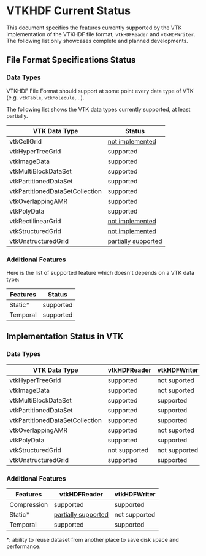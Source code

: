 # VTKHDF Current Status

This document specifies the features currently supported by the VTK implementation of the VTKHDF file format, `vtkHDFReader` and `vtkHDFWriter`.
The following list only showcases complete and planned developments.

## File Format Specifications Status

### Data Types

VTKHDF File Format should support at some point every data type of VTK (e.g. `vtkTable`, `vtkMolecule`,...).

The following list shows the VTK data types currently supported, at least partially.

| VTK Data Type                   | Status          |
| ------------------------------- | --------------- |
| vtkCellGrid                     | [not implemented](https://discourse.vtk.org/t/vtkhdf-roadmap/13257/19) |
| vtkHyperTreeGrid                | supported       |
| vtkImageData                    | supported       |
| vtkMultiBlockDataSet            | supported       |
| vtkPartitionedDataSet           | supported       |
| vtkPartitionedDataSetCollection | supported       |
| vtkOverlappingAMR               | supported       |
| vtkPolyData                     | supported       |
| vtkRectilinearGrid              | [not implemented](https://gitlab.kitware.com/vtk/vtk/-/issues/19379) |
| vtkStructuredGrid               | [not implemented](https://discourse.vtk.org/t/vtkhdf-vtkstructuredgrid-support/15920) |
| vtkUnstructuredGrid             | [partially supported](https://gitlab.kitware.com/vtk/vtk/-/issues/19237) |

### Additional Features

Here is the list of supported feature which doesn't depends on a VTK data type:

| Features                        | Status          |
| ------------------------------- | --------------- |
| Static*                         | supported       |
| Temporal                        | supported       |

## Implementation Status in VTK

### Data Types

| VTK Data Type                   | vtkHDFReader    |vtkHDFWriter    |
| ------------------------------- | --------------- |--------------- |
| vtkHyperTreeGrid                | supported       | not suported   |
| vtkImageData                    | supported       | not suported   |
| vtkMultiBlockDataSet            | supported       | supported      |
| vtkPartitionedDataSet           | supported       | supported      |
| vtkPartitionedDataSetCollection | supported       | supported      |
| vtkOverlappingAMR               | supported       | not suported   |
| vtkPolyData                     | supported       | supported      |
| vtkStructuredGrid               | not supported   | not supported  |
| vtkUnstructuredGrid             | supported       | supported      |

### Additional Features

| Features                        | vtkHDFReader    |vtkHDFWriter    |
| ------------------------------- | --------------- |--------------- |
| Compression                     | supported       |supported       |
| Static*                          | [partially supported](https://gitlab.kitware.com/vtk/vtk/-/issues/19746)       |not supported |
| Temporal                        | supported       |supported       |

*: ability to reuse dataset from another place to save disk space and performance.
